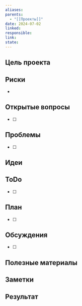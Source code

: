 ```yaml
---
aliases: 
parents:
  - "[[Проекты]]"
date: 2024-07-02
linked: 
responsible: 
link: 
state:
---
```


## Цель проекта
## Риски
- 
## Открытые вопросы
- [ ] 

## Проблемы
- [ ] 
## Идеи
## ToDo
- [ ] 

## План
- [ ] 

## Обсуждения
- [ ] 

## Полезные материалы 
## Заметки
## Результат
